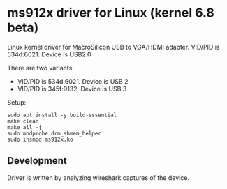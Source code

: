 # ms912x driver for Linux (kernel 6.8 beta)

Linux kernel driver for MacroSilicon USB to VGA/HDMI adapter. VID/PID is 534d:6021. Device is USB2.0

There are two variants:
 - VID/PID is 534d:6021. Device is USB 2
 - VID/PID is 345f:9132. Device is USB 3


Setup:

```
sudo apt install -y build-essential
make clean
make all -j
sudo modprobe drm_shmem_helper
sudo insmod ms912x.ko
```

## Development 

Driver is written by analyzing wireshark captures of the device.

